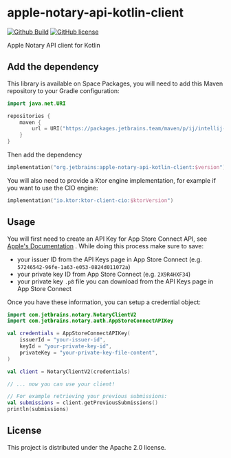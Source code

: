 # apple-notary-api-kotlin-client

[![Github Build](https://github.com/JetBrains/apple-notary-api-kotlin-client/actions/workflows/build.yml/badge.svg)](https://github.com/JetBrains/apple-notary-api-kotlin-client/actions/workflows/build.yml)
[![GitHub license](https://img.shields.io/badge/license-APACHE_2.0-blue.svg)](https://github.com/JetBrains/apple-notary-api-kotlin-client/blob/main/LICENSE)

Apple Notary API client for Kotlin

## Add the dependency

This library is available on Space Packages, you will need to add this Maven repository to your Gradle configuration:

```kotlin
import java.net.URI

repositories {
    maven {
        url = URI("https://packages.jetbrains.team/maven/p/ij/intellij-dependencies")
    }
}
```

Then add the dependency

```kotlin
implementation("org.jetbrains:apple-notary-api-kotlin-client:$version")
```

You will also need to provide a Ktor engine implementation, for example if you want to use the CIO engine:

```kotlin
implementation("io.ktor:ktor-client-cio:$ktorVersion")
```

## Usage

You will first need to create an API Key for App Store Connect API,
see [Apple's Documentation](https://developer.apple.com/documentation/appstoreconnectapi/creating_api_keys_for_app_store_connect_api)
.
While doing this process make sure to save:

- your issuer ID from the API Keys page in App Store Connect (e.g. `57246542-96fe-1a63-e053-0824d011072a`)
- your private key ID from App Store Connect (e.g. `2X9R4HXF34`)
- your private key `.p8` file you can download from the API Keys page in App Store Connect

Once you have these information, you can setup a credential object:

```kotlin
import com.jetbrains.notary.NotaryClientV2
import com.jetbrains.notary.auth.AppStoreConnectAPIKey

val credentials = AppStoreConnectAPIKey(
    issuerId = "your-issuer-id",
    keyId = "your-private-key-id",
    privateKey = "your-private-key-file-content",
)

val client = NotaryClientV2(credentials)

// ... now you can use your client!

// For example retrieving your previous submissions:
val submissions = client.getPreviousSubmissions()
println(submissions)
```

## License

This project is distributed under the Apache 2.0 license.
